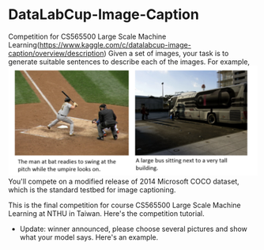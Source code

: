 # DataLabCup-Image-Caption
Competition for CS565500 Large Scale Machine Learning(https://www.kaggle.com/c/datalabcup-image-caption/overview/description)
Given a set of images, your task is to generate suitable sentences to describe each of the images. For example,
![image](https://github.com/kuanhsunwu/DataLabCup-Image-Caption/blob/master/%E8%9E%A2%E5%B9%95%E5%BF%AB%E7%85%A7%202019-07-17%20%E4%B8%8B%E5%8D%885.46.21.png)
You'll compete on a modified release of 2014 Microsoft COCO dataset, which is the standard testbed for image captioning.

This is the final competition for course CS565500 Large Scale Machine Learning at NTHU in Taiwan. Here's the competition tutorial.

* Update: winner announced, please choose several pictures and show what your model says. Here's an example.
